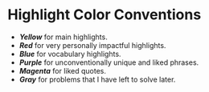 # Highlight Color Conventions

- ***Yellow*** for main highlights.
- ***Red*** for very personally impactful highlights.
- ***Blue*** for vocabulary highlights.
- ***Purple*** for unconventionally unique and liked phrases.
- ***Magenta*** for liked quotes.
- ***Gray*** for problems that I have left to solve later.
